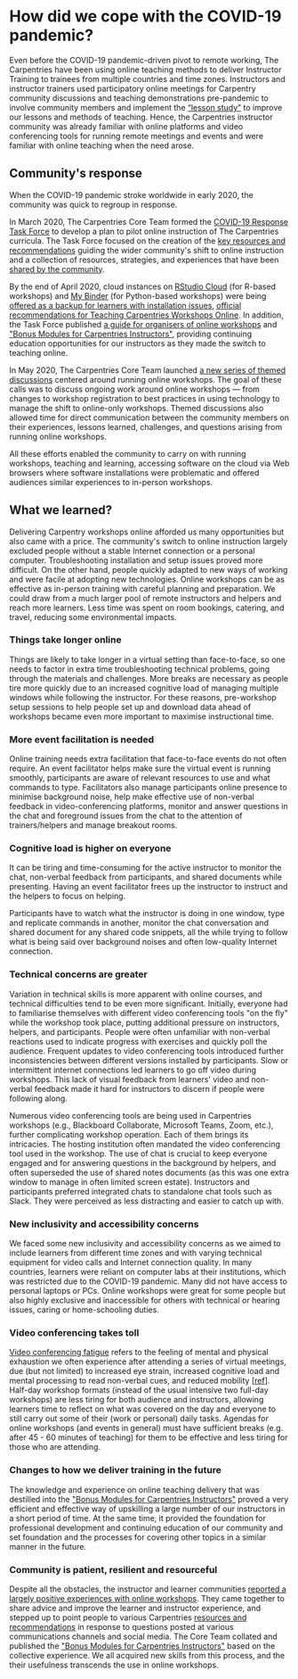 # How did we cope with the COVID-19 pandemic?

Even before the COVID-19 pandemic-driven pivot to remote working, The Carpentries have been
using online teaching methods to deliver Instructor Training to trainees from multiple
countries and time zones. Instructors and instructor trainers used participatory online meetings for Carpentry community discussions and
teaching demonstrations pre-pandemic to involve community members and implement the [“lesson study”](https://en.wikipedia.org/wiki/Lesson_study) to improve our lessons and methods of teaching. Hence, the Carpentries instructor community was already familiar with online platforms and video conferencing tools for running remote meetings and events and were familiar with online teaching
when the need arose. 

## Community's response
When the COVID-19 pandemic stroke worldwide in early 2020, 
the community was quick to regroup in response. 

In March 2020, The Carpentries Core Team formed the [COVID-19 Response Task Force](https://github.com/carpentries/task-forces/blob/main/2020/COVID-19/COVID-19-charter.md) to develop a plan to pilot online instruction of The Carpentries curricula. The Task Force focused on the creation of the [key resources and recommendations](https://carpentries.org/online-workshop-recommendations/) 
guiding the wider community's shift to online instruction and a collection of resources, strategies, and experiences that have been [shared by the community](https://docs.carpentries.org/topic_folders/hosts_instructors/resources_for_online_workshops.html?highlight=online%20guides#resources-by-community).

By the end of April 2020, cloud instances on [RStudio Cloud](https://rstudio.cloud/) (for R-based workshops) and 
[My Binder](https://mybinder.org/) (for Python-based workshops) were being [offered as a backup for learners with installation issues](https://carpentries.org/blog/2020/04/scaffolds/),
[official recommendations for Teaching Carpentries Workshops Online](https://carpentries.org/online-workshop-recommendations/). In addition, the Task Force published [a guide for organisers of online 
workshops](https://carpentries.org/blog/2020/04/instructor-updates-for-online-workshops/) and ["Bonus Modules for Carpentries Instructors"](https://carpentries.github.io/instructor-training-bonus-modules/), providing continuing education opportunities for our instructors as they made the switch to teaching online.

In May 2020, The Carpentries Core Team launched [a new series of themed discussions](https://carpentries.org/blog/2020/05/online-workshop-themed-discussions/) centered around running online workshops. The goal of these calls was to discuss ongoing work around online workshops — from changes to workshop registration to best practices in using technology to manage the shift to online-only workshops. Themed discussions also allowed time for direct communication between the community members on their experiences, lessons learned, challenges, and questions arising from 
running online workshops.

All these efforts enabled the community to 
carry on with running workshops, teaching and learning, accessing software on the cloud via Web browsers where software 
installations were problematic and offered audiences similar experiences to in-person workshops.

## What we learned?

Delivering Carpentry workshops online afforded us many opportunities but also came with a price.
The community's switch to online instruction largely excluded people without a stable Internet connection or a personal computer. Troubleshooting installation and setup issues proved more difficult. On the other hand, people quickly adapted to new ways of working and were facile at
adopting new technologies. Online workshops can be as effective as in-person training with
careful planning and preparation. We could draw from a much larger pool of remote instructors and helpers
and reach more learners. Less time was spent on room bookings, catering, and travel, reducing some
environmental impacts.

### Things take longer online

Things are likely to take longer in a virtual setting than face-to-face, so one needs to factor in extra
time troubleshooting technical problems, going through the materials and challenges. More breaks are
necessary as people tire more quickly due to an increased cognitive load of managing multiple windows
while following the instructor. For these reasons, pre-workshop setup sessions to help people
set up and download data ahead of workshops became even more important to maximise instructional time.

### More event facilitation is needed

Online training needs extra facilitation that face-to-face events do not often require. An event facilitator
helps make sure the virtual event is running smoothly, participants are aware of relevant resources to use and
what commands to type. Facilitators also manage participants online presence to minimise background noise, help make effective
use of non-verbal feedback in video-conferencing platforms, monitor and answer questions in the chat and foreground issues from the chat to the attention of trainers/helpers and manage breakout rooms.

### Cognitive load is higher on everyone

It can be tiring and time-consuming for the active instructor to monitor the chat, non-verbal feedback from
participants, and shared documents while presenting. Having an event facilitator frees up the instructor
to instruct and the helpers to focus on helping.

Participants have to watch what the instructor is doing in one window, type and replicate commands in another,
monitor the chat conversation and shared document for any shared code snippets, all the while trying to follow what is being said over
background noises and often low-quality Internet connection.

### Technical concerns are greater

Variation in technical skills is more apparent with online courses, and technical difficulties tend to be even more significant.
Initially, everyone had to familiarise themselves with different video conferencing tools "on the fly" while the workshop took place, putting additional pressure on instructors, helpers, and participants.
People were often unfamiliar with non-verbal reactions used to indicate progress with exercises and quickly poll the audience. Frequent updates to video conferencing tools introduced further inconsistencies between
different versions installed by participants. Slow or intermittent internet connections led learners to go off video during workshops. This lack of visual feedback from learners' video and non-verbal feedback made it hard for instructors to discern if people were following along.

Numerous video conferencing tools are being used in Carpentries workshops (e.g., Blackboard Collaborate, Microsoft Teams, Zoom, etc.), further complicating workshop operation. Each of them brings its intricacies. The hosting institution often mandated the video conferencing tool used in the workshop. The use of chat is crucial to keep everyone engaged and for answering questions in the background by helpers, and often
superseded the use of shared notes documents (as this was one extra window to manage in often limited screen estate).
Instructors and participants preferred integrated chats to standalone chat tools such as Slack. They were perceived as less
distracting and easier to catch up with.

### New inclusivity and accessibility concerns

We faced some new inclusivity and accessibility concerns as we aimed to include learners from different
time zones and with varying technical equipment for video calls and Internet connection quality.
In many countries, learners were reliant on computer labs at their institutions, which was restricted
due to the COVID-19 pandemic. Many did not have access to personal laptops or PCs.
Online workshops were great for some people but also highly exclusive and inaccessible for others with 
technical or hearing issues, caring or home-schooling duties.

### Video conferencing takes toll

[Video conferencing fatigue](https://whatis.techtarget.com/definition/Zoom-fatigue-virtual-meeting-fatigue#:~:text=Zoom%20fatigue%2C%20also%20known%20as,series%20of%20virtual%20video%20meetings.&text=The%20concept%20of%20Zoom%20fatigue,remotely%20during%20the%20global%20pandemic.) refers to
the feeling of mental and physical exhaustion we often experience after attending a series of virtual meetings, 
due (but not limited) to increased eye strain, increased cognitive load and mental processing to read non-verbal cues, 
and reduced mobility [[ref](https://news.stanford.edu/2021/02/23/four-causes-zoom-fatigue-solutions/)].
Half-day workshop formats (instead of the usual intensive two full-day workshops) are less tiring for 
both audience and instructors, allowing learners time to reflect on what was covered on the day and 
everyone to still carry out some of their (work or personal) daily tasks. Agendas for online 
workshops (and events in general) must have sufficient breaks (e.g. after 45 - 60 minutes of teaching) 
for them to be effective and less tiring for those who are attending.

### Changes to how we deliver training in the future

The knowledge and experience on online teaching delivery that was destilled into the ["Bonus Modules for Carpentries Instructors"](https://carpentries.github.io/instructor-training-bonus-modules/) proved a very efficient and effective way of upskilling a large number of our instructors in a short period of time. At the same time, it provided the foundation for professional development and continuing education of our community and set foundation and the processes for covering other topics in a similar manner in the future. 

### Community is patient, resilient and resourceful

Despite all the obstacles, the instructor and learner communities [reported a largely positive experiences with online workshops](https://carpentries.org/blog/2020/12/Carpentries-Online-Workshops/). They came together to share advice and
improve the learner and instructor experience, and stepped up to point people to various Carpentries [resources and recommendations](https://carpentries.org/online-workshop-recommendations/) in response to questions posted at various communications channels and social media. The Core Team collated and published the ["Bonus Modules for Carpentries Instructors"](https://carpentries.github.io/instructor-training-bonus-modules/) based on the collective experience. We all acquired new skills from this process, and the their usefulness transcends the use in online workshops.

